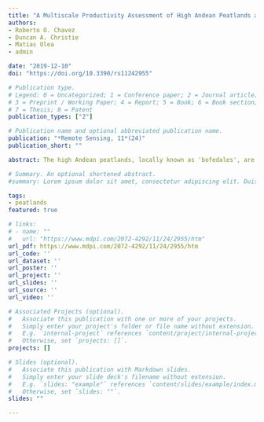 ```yaml
---
title: "A Multiscale Productivity Assessment of High Andean Peatlands across the Chilean Altiplano Using 31 Years of Landsat Imagery"
authors:
- Roberto O. Chavez
- Duncan A. Christie
- Matias Olea
- admin

date: "2019-12-10"
doi: "https://doi.org/10.3390/rs11242955"

# Publication type.
# Legend: 0 = Uncategorized; 1 = Conference paper; 2 = Journal article;
# 3 = Preprint / Working Paper; 4 = Report; 5 = Book; 6 = Book section;
# 7 = Thesis; 8 = Patent
publication_types: ["2"]

# Publication name and optional abbreviated publication name.
publication: "*Remote Sensing, 11*(24)"
publication_short: ""

abstract: The high Andean peatlands, locally known as 'bofedales', are a unique type of wetland distributed across the high-elevation South American Altiplano plateau. This extensive peatland network stores significant amounts of carbon, regulates local and regional hydrological cycles, supports habitats for a variety of plant and animal species, and has provided critical water and forage resources for the livestock of the indigenous Aymara communities for thousands of years. Nevertheless, little is known about the productivity dynamics of the high Andean peatlands, particularly in the drier western Altiplano region bordering the Atacama desert. Here, we provide the first digital peatland inventory and multiscale productivity assessment for the entire western Altiplano (63,705 km2) using 31 years of Landsat data (about 9000 scenes) and a non-parametric approach for estimating phenological metrics. We identified 5665 peatland units, covering an area of 510 km2, and evaluated the spatiotemporal productivity patterns at the regional, peatland polygon, and individual pixel scales. The regional assessment shows that the peatland areas and peatlands with higher productivity are concentrated towards the northern part of our study region, which is consistent with the Altiplano north-south aridity gradient. Regional patterns further reveal that the last seven years (2011-2017) have been the most productive period over the past three decades. While individual pixels show contrasting patterns of reductions and gains in local productivity during the most recent time period, most of the study area has experienced increases in annual productivity, supporting the regional results. Our novel database can be used not only to explore future research questions related to the social, biological, and hydrological influences on peatland productivity patterns, but also to provide technical support for the sustainable development of livestock practices and conservation and water management policy in the Altiplano region.

# Summary. An optional shortened abstract.
#summary: Lorem ipsum dolor sit amet, consectetur adipiscing elit. Duis posuere tellus ac convallis #placerat. Proin tincidunt magna sed ex sollicitudin condimentum.

tags:
- peatlands
featured: true

# links:
# - name: ""
#   url: "https://www.mdpi.com/2072-4292/11/24/2955/htm"
url_pdf: https://www.mdpi.com/2072-4292/11/24/2955/htm
url_code: ''
url_dataset: ''
url_poster: ''
url_project: ''
url_slides: ''
url_source: ''
url_video: ''

# Associated Projects (optional).
#   Associate this publication with one or more of your projects.
#   Simply enter your project's folder or file name without extension.
#   E.g. `internal-project` references `content/project/internal-project/index.md`.
#   Otherwise, set `projects: []`.
projects: []

# Slides (optional).
#   Associate this publication with Markdown slides.
#   Simply enter your slide deck's filename without extension.
#   E.g. `slides: "example"` references `content/slides/example/index.md`.
#   Otherwise, set `slides: ""`.
slides: ""

---
```

